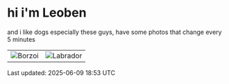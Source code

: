 # hi i'm Leoben

and i like dogs especially these guys, have some photos that change every 5 minutes 

|  |  |
|--------|----------|
| ![Borzoi](https://random-dog-vercel.vercel.app/api/random-borzoi?v=1749495232) | ![Labrador](https://random-dog-vercel.vercel.app/api/random-labrador?v=1749495232) |

Last updated: 2025-06-09 18:53 UTC
